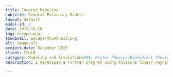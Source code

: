 ```yaml
---
title: Inverse Modeling
subtitle: General Pulmonary Models
layout: default
modal-id: 2
date: 2015-12-18
img: escape.png
thumbnail: escape-thumbnail.png
alt: image-alt
project-date: December 2015
client: CSULB
category: Modeling and Simulation&#58; Master Physics/Biomedical Thesis
description: I developed a Fortran program using multiple linear regression to perform parameter estimation on plethysmograph data to find pulmonary compliance, inertance, and resistance of a subject's lung using known models. <ul align='left'><li>Linear Single Compartment</li><li>Linear Multi Compartment</li><li>Nonlinear Single Compartment - Resistance</li><li>Nonlinear Single Compartment - Elastance</li><li>Nonlinear Single Compartment - Viscoelastance</li></ul><br>Then I performed model fitting of the pulmonary system using Matlab. Physical models of the lung had three modes of discrimination. The first was whether the model made physical sense &#40;e.g. constitutive parameters are well known and match literature values from experiments&#41;. The second test involved performing statistical analysis on the models. The third concerned seeing how model predictions matched new experimental data.

---
```

